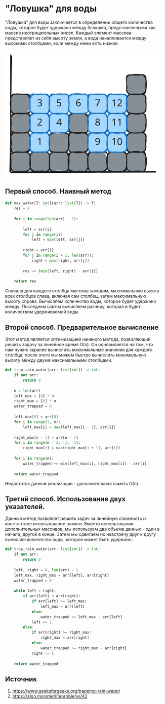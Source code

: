 # "Ловушка" для воды

"Ловушка" для воды заключается в определении общего количества воды, которое будет удержано между блоками, представленными как массив неотрицательных чисел. Каждый элемент массива представляет из себя высоту земли, а вода накапливается между высокими столбцами, если между ними есть низкие.

![img350-rain-water](statics/img/Trapping_rain_water/rain.svg)

## Первый способ. Наивный метод

```python
def max_water[T: int](arr: list[T]) -> T:
    res = 0

    for i in range(len(arr) - 1):

        left = arr[i]
        for j in range(i):
            left = max(left, arr[j])

        right = arr[i]
        for j in range(i + 1, len(arr)):
            right = max(right, arr[j])

        res += (min(left, right) - arr[i])

    return res
```

Сначала для каждого столбца массива находим, максимальную высоту всех столбцов слева, включая сам столбец, затем максимальную высоту справа. Вычисляем количество воды, которое будет удержано между. Последним шагом вычисляем разницу, которая и будет количеством удерживаемой воды.

## Второй способ. Предварительное вычисление

Этот метод является оптимизацией наивного метода, позволяющий решить задачу за линейное время $\mathsf{O}(n)$. Он основывается на том, что нам нужно заранее вычислить максимальные значения для каждого столбца, после этого мы можем быстро вычислить минимальную высоту между двумя максимальными столбцами.

```python
def trap_rain_water(arr: list[int]) -> int:
    if not arr:
        return 0
    
    n = len(arr)
    left_max = [0] * n
    right_max = [0] * n
    water_trapped = 0

    left_max[0] = arr[0]
    for i in range(1, n):
        left_max[i] = max(left_max[i - 1], arr[i])

    right_max[n - 1] = arr[n - 1]
    for i in range(n - 2, -1, -1):
        right_max[i] = max(right_max[i + 1], arr[i])

    for i in range(n):
        water_trapped += min(left_max[i], right_max[i]) - arr[i]

    return water_trapped
```

Недостаток данной реализации - дополнительная память $\mathsf{O}(n)$.

## Третий способ. Использование двух указателей.

Данный метод позволяет решить задач за линейную сложность и константное использование памяти. Вместо использования дополнительных массивов, мы используем два объема данных - один в начале, другой в конце. Затем мы сдвигаем их навстречу друг к другу вычисляя количество воды, которое может быть удержано.

```python
def trap_rain_water(arr: list[int]) -> int:
	if not arr:
		return 0

	left, right = 0, len(arr) - 1
	left_max, right_max = arr[left], arr[right]
	water_trapped = 0

	while left < right:
		if arr[left] < arr[right]:
			if arr[left] >= left_max:
				left_max = arr[left]
			else:
				water_trapped += left_max - arr[left]
			left += 1
		else:
			if arr[right] >= right_max:
				right_max = arr[right]
			else:
				water_trapped += right_max - arr[right]
			right -= 1

	return water_trapped
```

## Источник

1. https://www.geeksforgeeks.org/trapping-rain-water/
2. https://algo.monster/liteproblems/42